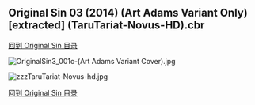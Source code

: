 ## Original Sin 03 (2014) (Art Adams Variant Only) [extracted] (TaruTariat-Novus-HD).cbr


[回到 Original Sin 目录](https://github.com/alicewish/markdown/blob/master/series/Original-Sin.md)


![OriginalSin3_001c-(Art Adams Variant Cover).jpg](https://wx1.sinaimg.cn/large/6a9fdecaly1fr0wvwi71gj21kw2f8npe.jpg)

![zzzTaruTariat-Novus-hd.jpg](https://wx1.sinaimg.cn/large/6a9fdecaly1fr0wv7el62j21kw29pb0p.jpg)

[回到 Original Sin 目录](https://github.com/alicewish/markdown/blob/master/series/Original-Sin.md)

